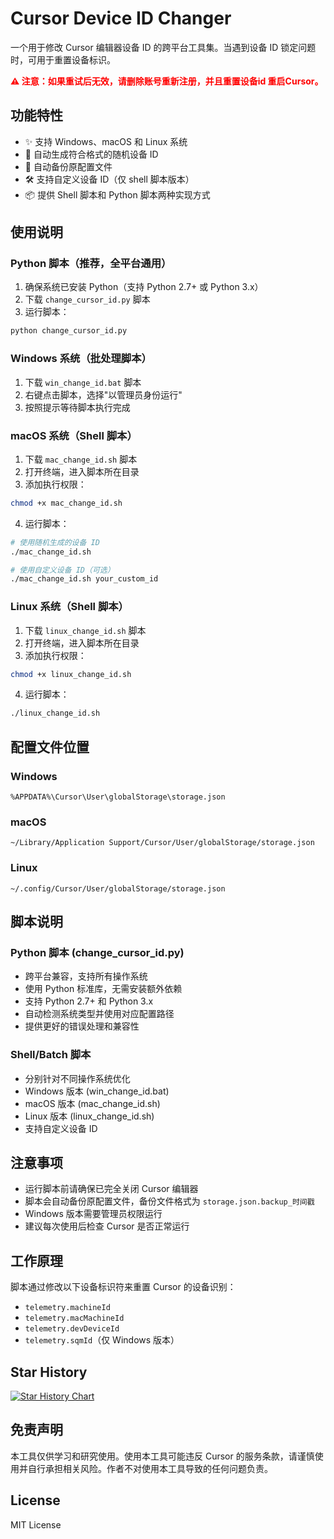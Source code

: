 # Cursor Device ID Changer

一个用于修改 Cursor 编辑器设备 ID 的跨平台工具集。当遇到设备 ID 锁定问题时，可用于重置设备标识。


<span style="color: red"><strong>⚠️ 注意：如果重试后无效，请删除账号重新注册，并且重置设备id 重启Cursor。</strong></span>

## 功能特性

- ✨ 支持 Windows、macOS 和 Linux 系统
- 🔄 自动生成符合格式的随机设备 ID
- 💾 自动备份原配置文件
- 🛠️ 支持自定义设备 ID（仅 shell 脚本版本）
- 📦 提供 Shell 脚本和 Python 脚本两种实现方式

## 使用说明

### Python 脚本（推荐，全平台通用）

1. 确保系统已安装 Python（支持 Python 2.7+ 或 Python 3.x）
2. 下载 `change_cursor_id.py` 脚本
3. 运行脚本：
```bash
python change_cursor_id.py
```

### Windows 系统（批处理脚本）

1. 下载 `win_change_id.bat` 脚本
2. 右键点击脚本，选择"以管理员身份运行"
3. 按照提示等待脚本执行完成

### macOS 系统（Shell 脚本）

1. 下载 `mac_change_id.sh` 脚本
2. 打开终端，进入脚本所在目录
3. 添加执行权限：
```bash
chmod +x mac_change_id.sh
```
4. 运行脚本：
```bash
# 使用随机生成的设备 ID
./mac_change_id.sh

# 使用自定义设备 ID（可选）
./mac_change_id.sh your_custom_id
```

### Linux 系统（Shell 脚本）

1. 下载 `linux_change_id.sh` 脚本
2. 打开终端，进入脚本所在目录
3. 添加执行权限：
```bash
chmod +x linux_change_id.sh
```
4. 运行脚本：
```bash
./linux_change_id.sh
```

## 配置文件位置

### Windows
```
%APPDATA%\Cursor\User\globalStorage\storage.json
```

### macOS
```
~/Library/Application Support/Cursor/User/globalStorage/storage.json
```

### Linux
```
~/.config/Cursor/User/globalStorage/storage.json
```

## 脚本说明

### Python 脚本 (change_cursor_id.py)
- 跨平台兼容，支持所有操作系统
- 使用 Python 标准库，无需安装额外依赖
- 支持 Python 2.7+ 和 Python 3.x
- 自动检测系统类型并使用对应配置路径
- 提供更好的错误处理和兼容性

### Shell/Batch 脚本
- 分别针对不同操作系统优化
- Windows 版本 (win_change_id.bat)
- macOS 版本 (mac_change_id.sh)
- Linux 版本 (linux_change_id.sh)
- 支持自定义设备 ID

## 注意事项

- 运行脚本前请确保已完全关闭 Cursor 编辑器
- 脚本会自动备份原配置文件，备份文件格式为 `storage.json.backup_时间戳`
- Windows 版本需要管理员权限运行
- 建议每次使用后检查 Cursor 是否正常运行

## 工作原理

脚本通过修改以下设备标识符来重置 Cursor 的设备识别：

- `telemetry.machineId`
- `telemetry.macMachineId`
- `telemetry.devDeviceId`
- `telemetry.sqmId`（仅 Windows 版本）

## Star History

[![Star History Chart](https://api.star-history.com/svg?repos=fly8888/cursor_machine_id&type=Area)](https://star-history.com/#fly8888/cursor_machine_id&Area)

## 免责声明

本工具仅供学习和研究使用。使用本工具可能违反 Cursor 的服务条款，请谨慎使用并自行承担相关风险。作者不对使用本工具导致的任何问题负责。

## License

MIT License
